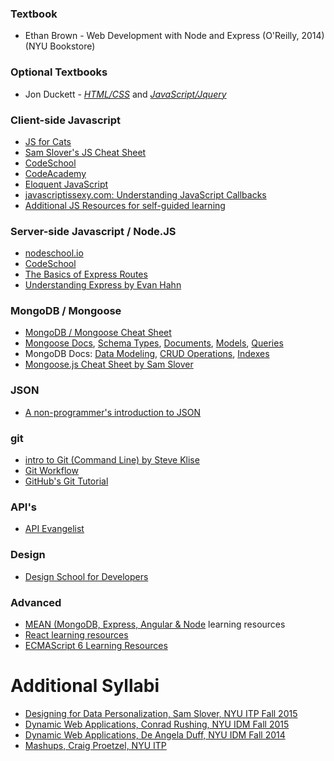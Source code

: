 ### Textbook

* Ethan Brown - Web Development with Node and Express (O'Reilly, 2014) (NYU Bookstore)

### Optional Textbooks

* Jon Duckett - [_HTML/CSS_](http://www.htmlandcssbook.com) and [_JavaScript/Jquery_](http://javascriptbook.com)

### Client-side Javascript

* [JS for Cats](http://jsforcats.com)
* [Sam Slover's JS Cheat Sheet](https://github.com/sslover/designing-for-data-personalization/blob/master/old-classes/Fall-2015/javacript-cheat-sheet.md)
* [CodeSchool](https://www.codeschool.com/learn/javascript)
* [CodeAcademy](https://www.codecademy.com/learn/javascript)
* [Eloquent JavaScript](http://eloquentjavascript.net/)
* [javascriptissexy.com: Understanding JavaScript Callbacks](http://javascriptissexy.com/understand-javascript-callback-functions-and-use-them/)
* [Additional JS Resources for self-guided learning](https://github.com/javascript-society/javascript-path)

### Server-side Javascript / Node.JS

* [nodeschool.io](http://nodeschool.io/)
* [CodeSchool](https://www.codeschool.com/courses/real-time-web-with-node-js)
* [The Basics of Express Routes](http://modernweb.com/2014/04/07/the-basics-of-express-routes/)
* [Understanding Express by Evan Hahn](http://evanhahn.com/understanding-express/)

### MongoDB / Mongoose

* [MongoDB / Mongoose Cheat Sheet](https://github.com/azat-co/cheatsheets/blob/master/mongodb-mongoose/readme.md)
* [Mongoose Docs](http://mongoosejs.com/docs/), [Schema Types](http://mongoosejs.com/docs/schematypes.html), [Documents](http://mongoosejs.com/docs/documents.html), [Models](http://mongoosejs.com/docs/models.html), [Queries](http://mongoosejs.com/docs/queries.html)
* MongoDB Docs: [Data Modeling](https://docs.mongodb.com/v3.2/core/data-modeling-introduction/), [CRUD Operations](https://docs.mongodb.com/v3.2/crud/), [Indexes](https://docs.mongodb.com/v3.2/indexes/)
* [Mongoose.js Cheat Sheet by Sam Slover](https://github.com/sslover/designing-for-data-personalization/blob/master/old-classes/Fall-2015/week8/mongoose-cheatsheet.md)

### JSON

* [A non-programmer's introduction to JSON](http://blog.scottlowe.org/2013/11/08/a-non-programmers-introduction-to-json/)

### git

* [intro to Git (Command Line) by Steve Klise](https://sklise.com/2012/09/22/introduction-to-git/)
* [Git Workflow](https://sklise.com/2012/10/07/git-workflow-beginner/)
* [GitHub's Git Tutorial](https://try.github.io/levels/1/challenges/1)

### API's

* [API Evangelist](http://apievangelist.com/index.html)

### Design

* [Design School for Developers](http://webdesign.tutsplus.com/series/design-school-for-developers--webdesign-13793)

### Advanced

* [MEAN (MongoDB, Express, Angular & Node](https://github.com/ericdouglas/MEAN-Learning) learning resources
* [React learning resources](https://github.com/ericdouglas/react-roadmap)
* [ECMAScript 6 Learning Resources](https://github.com/ericdouglas/ES6-Learning)

# Additional Syllabi

* [Designing for Data Personalization, Sam Slover, NYU ITP Fall 2015](https://github.com/sslover/designing-for-data-personalization/blob/master/syllabus.md)
* [Dynamic Web Applications, Conrad Rushing, NYU IDM Fall 2015](https://github.com/IDMNYU/DMUY3193-DynamicWebAppDev-2015)
* [Dynamic Web Applications, De Angela Duff, NYU IDM Fall 2014](https://github.com/IDMNYU/DM3193-DWA-FA14)
* [Mashups, Craig Proetzel, NYU ITP](https://github.com/craigprotzel/Mashups)
